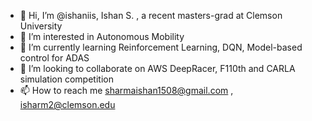 - 👋 Hi, I’m @ishaniis, Ishan S. , a recent masters-grad at Clemson University 
- 👀 I’m interested in Autonomous Mobility 
- 🌱 I’m currently learning Reinforcement Learning, DQN, Model-based control for ADAS 
- 💞️ I’m looking to collaborate on AWS DeepRacer, F110th and CARLA simulation competition
- 📫 How to reach me sharmaishan1508@gmail.com , isharm2@clemson.edu 

<!---
ishaniis/ishaniis is a ✨ special ✨ repository because its `README.md` (this file) appears on your GitHub profile.
You can click the Preview link to take a look at your changes.
--->
